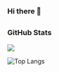 ### Hi there 👋

## <h3 align="left">GitHub Stats</h3>

<a href="">
  <img align="centre" src="https://github-readme-stats.vercel.app/api?username=ema9123&count_private=true&include_all_commits=true&show_icons=true&title_color=007bff&text_color=e7e7e7&icon_color=007bff&bg_color=171c28" />
<a />
  
![Top Langs](https://github-readme-stats.vercel.app/api/top-langs/?username=ema9123&layout=compact&title_color=007bff&text_color=e7e7e7&icon_color=007bff&bg_color=171c28)

<!--
- 🔭 I’m currently working on ...
- 🌱 I’m currently learning ...
-->
